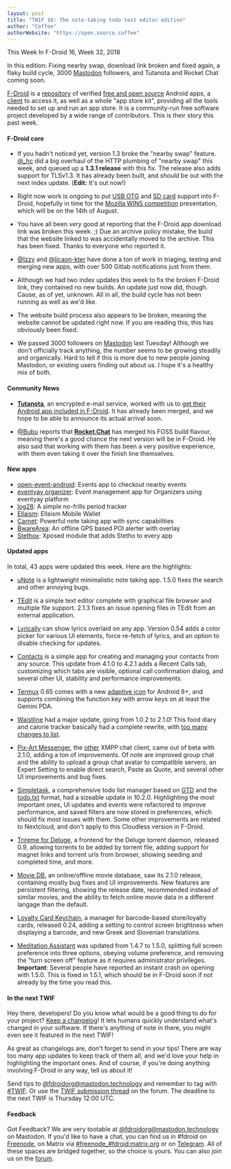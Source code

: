 ```yaml
---
layout: post
title: "TWIF 16: The note-taking todo text editor edition"
author: "Coffee"
authorWebsite: "https://open.source.coffee"
---
```


This Week In F-Droid 16, Week 32, 2018

In this edition: Fixing nearby swap, download link broken and fixed again, a flaky build cycle, 3000 [Mastodon](https://mastodon.technology/@fdroidorg) followers, and Tutanota and Rocket Chat coming soon.
<!--more-->

[F-Droid](https://f-droid.org/) is a [repository](https://f-droid.org/packages/) of verified [free and open source](https://en.wikipedia.org/wiki/Free_and_open-source_software) Android apps, a [client](https://f-droid.org/app/org.fdroid.fdroid) to access it, as well as a whole "app store kit", providing all the tools needed to set up and run an app store. It is a community-run free software project developed by a wide range of contributors. This is their story this past week.

#### F-Droid core

* If you hadn't noticed yet, version 1.3 broke the "nearby swap" feature. [@\_hc](https://forum.f-droid.org/u/hans) did a big overhaul of the HTTP plumbing of "nearby swap" this week, and queued up a **1.3.1 release** with this fix. The release also adds support for TLSv1.3. It has already been built, and _should_ be out with the next index update. (**Edit:** It's out now!)

* Right now work is ongoing to put [USB OTG](https://en.wikipedia.org/wiki/USB_On-The-Go) and [SD card](https://en.wikipedia.org/wiki/Secure_Digital) support into F-Droid, hopefully in time for the [Mozilla WINS competition](https://wirelesschallenge.mozilla.org) presentation, which will be on the 14th of August.

* You have all been _very_ good at reporting that the F-Droid app download link was broken this week. ;) Due an archive policy mistake, the build that the website linked to was accidentally moved to the archive. This has been fixed. Thanks to everyone who reported it.

* [@Izzy](https://forum.f-droid.org/u/izzy) and [@licaon-kter](https://forum.f-droid.org/u/Licaon_Kter) have done a ton of work in triaging, testing and merging new apps, with over 500 Gitlab notifications just from them.

* Although we had two index updates this week to fix the broken F-Droid link, they contained no new builds. An update just now did, though. Cause, as of yet, unknown. All in all, the build cycle has not been running as well as we'd like.

* The website build process also appears to be broken, meaning the website cannot be updated right now. If you are reading this, this has obviously been fixed.

* We passed 3000 followers on [Mastodon](https://mastodon.technology/@fdroidorg) last Tuesday! Although we don't officially track anything, the number seems to be growing steadily and organically. Hard to tell if this is more due to new people joining Mastodon, or existing users finding out about us. I hope it's a healthy mix of both.

#### Community News

* **[Tutanota](https://tutanota.com)**, an encrypted e-mail service, worked with us to [get their Android app included in F-Droid](https://tutanota.com/blog/posts/release-notes-3-35). It has already been merged, and we hope to be able to announce its actual arrival soon.

* [@Bubu](https://chaos.social/@Bubu) reports that **[Rocket.Chat](https://github.com/RocketChat/Rocket.Chat.Android)** has merged his FOSS build flavour, meaning there's a good chance the next version will be in F-Droid. He also said that working with them has been a very positive experience, with them even taking it over the finish line themselves.

#### New apps

* [open-event-android](https://f-droid.org/app/com.eventyay.attendee): Events app to checkout nearby events
* [eventyay organizer](https://f-droid.org/app/com.eventyay.organizer): Event management app for Organizers using eventyay platform
* [log28](https://f-droid.org/app/com.log28): A simple no-frills period tracker
* [Ellaism](https://f-droid.org/app/com.outdoordevs.ellaism.wallet): Ellaism Mobile Wallet
* [Carnet](https://f-droid.org/app/com.spisoft.quicknote): Powerful note taking app with sync capabilities
* [BwareArea](https://f-droid.org/app/fr.byped.bwarearea): An offline GPS based POI alerter with overlay
* [Stethox](https://f-droid.org/app/org.schabi.stethox): Xposed module that adds Stetho to every app

#### Updated apps

In total, 43 apps were updated this week. Here are the highlights:

* [uNote](https://f-droid.org/app/app.varlorg.unote) is a lightweight minimalistic note taking app. 1.5.0 fixes the search and other annoying bugs.

* [TEdit](https://f-droid.org/app/com.atr.tedit) is a simple text editor complete with graphical file browser and multiple file support. 2.1.3 fixes an issue opening files in TEdit from an external application.

* [Lyrically](https://f-droid.org/app/com.shkmishra.lyrically) can show lyrics overlaid on any app. Version 0.54 adds a color picker for various UI elements, force re-fetch of lyrics, and an option to disable checking for updates.

* [Contacts](https://f-droid.org/app/com.simplemobiletools.contacts) is a simple app for creating and managing your contacts from any source. This update from 4.1.0 to 4.2.1 adds a Recent Calls tab, customizing which tabs are visible, optional call confirmation dialog, and several other UI, stability and performance improvements.

* [Termux](https://f-droid.org/app/com.termux) 0.65 comes with a new [adaptive icon](https://developer.android.com/guide/practices/ui_guidelines/icon_design_adaptive) for Android 8+, and supports combining the function key with arrow keys on at least the Gemini PDA.

* [Waistline](https://f-droid.org/app/com.waist.line) had a major update, going from 1.0.2 to 2.1.0! This food diary and calorie tracker basically had a complete rewrite, with [too many changes to list](https://github.com/davidhealey/waistline/releases).

* [Pix-Art Messenger](https://f-droid.org/app/de.pixart.messenger), the [other](https://f-droid.org/app/eu.siacs.conversations) XMPP chat client, came out of beta with 2.1.0, adding a ton of improvements. Of note are improved group chat and the ability to upload a group chat avatar to compatible servers, an Expert Setting to enable direct search, Paste as Quote, and several other UI improvements and bug fixes.

* [Simpletask](https://f-droid.org/app/nl.mpcjanssen.simpletask), a comprehensive todo list manager based on [GTD](https://en.wikipedia.org/wiki/Getting_Things_Done) and the [todo.txt](http://todotxt.com) format, had a sizeable update in 10.2.0. Highlighting the most important ones, UI updates and events were refactored to improve performance, and saved filters are now stored in preferences, which should fix most issues with them. Some other improvements are related to Nextcloud, and don't apply to this Cloudless version in F-Droid.

* [Trireme for Deluge](https://f-droid.org/app/org.deluge.trireme), a frontend for the Deluge torrent daemon, released 0.9, allowing torrents to be added by torrent file, adding support for magnet links and torrent urls from browser, showing seeding and completed time, and more.

* [Movie DB](https://f-droid.org/app/org.notabug.lifeuser.moviedb), an online/offline movie database, saw its 2.1.0 release, containing mostly bug fixes and UI improvements. New features are persistent filtering, showing the release date, recommended instead of similar movies, and the ability to fetch online movie data in a different langage than the default.

* [Loyalty Card Keychain](https://f-droid.org/app/protect.card_locker), a manager for barcode-based store/loyalty cards, released 0.24, adding a setting to control screen brightness when displaying a barcode, and new Greek and Slovenian translations.

* [Meditation Assistant](https://f-droid.org/app/sh.ftp.rocketninelabs.meditationassistant.opensource) was updated from 1.4.7 to 1.5.0, splitting full screen preference into three options, obeying volume preference, and removing the "turn screen off" feature as it requires administrator privileges. **Important**: Several people have reported an instant crash on opening with 1.5.0. This is fixed in 1.5.1, which should be in F-Droid soon if not already by the time you read this.

#### In the next TWIF

Hey there, developers! Do you know what would be a good thing to do for your project? [Keep a changelog](https://keepachangelog.com)! It lets humans quickly understand what's changed in your software. If there's anything of note in there, you might even see it featured in the next TWIF!

As great as changelogs are, don't forget to send in your tips! There are way too many app updates to keep track of them all, and we'd love your help in highlighting the important ones. And of course, if you're doing anything involving F-Droid in any way, tell us about it!

Send tips to [@fdroidorg@mastodon.technology](https://mastodon.technology/@fdroidorg) and remember to tag with [#TWIF](https://mastodon.technology/tags/twif). Or use the [TWIF submission thread](https://forum.f-droid.org/t/twif-submission-thread) on the forum. The deadline to the next TWIF is Thursday 12:00 UTC.

#### Feedback

Got Feedback? We are very tootable at [@fdroidorg@mastodon.technology](https://mastodon.technology/@fdroidorg) on Mastodon. If you'd like to have a chat, you can find us in #fdroid on [Freenode](https://freenode.net), on Matrix via [#freenode_#fdroid:matrix.org](https://matrix.to/#/#freenode_#fdroid:matrix.org) or on [Telegram](https://t.me/joinchat/AlRQekvjWDTuQrCgMYSNVA). All of these spaces are bridged together, so the choice is yours. You can also join us on the [forum](https://forum.f-droid.org/).
